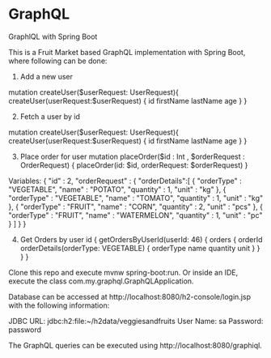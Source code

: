 # GraphQL
GraphlQL with Spring Boot

This is a Fruit Market based GraphQL implementation with Spring Boot, where following can be done:

1. Add a new user

mutation createUser($userRequest: UserRequest){
  createUser(userRequest:$userRequest) {
    id
    firstName
    lastName
    age
  }
}

2. Fetch a user by id

mutation createUser($userRequest: UserRequest){
  createUser(userRequest:$userRequest) {
    id
    firstName
    lastName
    age
  }
}


3. Place order for user
mutation placeOrder($id : Int , $orderRequest : OrderRequest) {
  placeOrder(id: $id, orderRequest: $orderRequest)
}

Variables:
{
  "id" : 2,
  "orderRequest" : {
    "orderDetails":[
    {
      "orderType" : "VEGETABLE",
      "name" : "POTATO",
      "quantity" : 1,
      "unit" : "kg"
    },
    {
      "orderType" : "VEGETABLE",
      "name" : "TOMATO",
      "quantity" : 1,
      "unit" : "kg"
    },
      {
      "orderType" : "FRUIT",
      "name" : "CORN",
      "quantity" : 2,
      "unit" : "pcs"
      },
      {
      "orderType" : "FRUIT",
      "name" : "WATERMELON",
      "quantity" : 1,
      "unit" : "pc"
    }
  ]
  }
}

4. Get Orders by user id
{
  getOrdersByUserId(userId: 46) {
    orders {
      orderId
      orderDetails(orderType: VEGETABLE) {
        orderType
        name
        quantity
        unit
      } 
    }
  }
}

Clone this repo and execute mvnw spring-boot:run. Or inside an IDE, execute the class com.my.graphql.GraphQLApplication.

Database can be accessed at http://localhost:8080/h2-console/login.jsp with the following information:

JDBC URL: jdbc:h2:file:~/h2data/veggiesandfruits
User Name: sa
Password: password

The GraphQL queries can be executed using http://localhost:8080/graphiql. 
